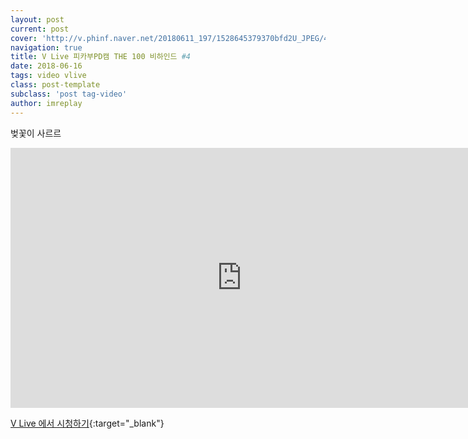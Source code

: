 ```yaml
---
layout: post
current: post
cover: 'http://v.phinf.naver.net/20180611_197/1528645379370bfd2U_JPEG/49588d7f-6cc4-11e8-a0b5-00000000464c_10.jpg'
navigation: true
title: V Live 피카부PD캠 THE 100 비하인드 #4
date: 2018-06-16
tags: video vlive
class: post-template
subclass: 'post tag-video'
author: imreplay
---
```


벚꽃이 사르르

<iframe src='http://www.vlive.tv/embed/75105?autoPlay=false' frameborder='no' scrolling='no' marginwidth='0' marginheight='0' WIDTH='740' HEIGHT='416' allowfullscreen></iframe>

[V Live 에서 시청하기](http://www.vlive.tv/video/75105){:target="_blank"}
